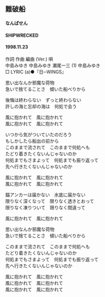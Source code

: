 ## 難破船
#### なんぱせん
#### SHIPWRECKED
#### 1998.11.23


作詞  作曲  編曲 (Ver.)   唄  
中島みゆき   中島みゆき   瀬尾一三 (1)  中島みゆき  
□ LYRIC (a)●『日─WINGS』  
  
思い出なんか邪魔な荷物  
急いで捨てることさ　傾いた船べりから  
  
後悔は終わらない　ずっと終わらない  
許しの海と忘却の海は　何処で会う  
  
風に抱かれて　風に抱かれて  
風に抱かれて　風に抱かれて  
  
いつから気がついていたのだろう  
もしかしたら船出の前から  
このままで流されて　このままで何処へも  
たどり着きたくないんじゃないのか  
何処までもさまよって　何処までも振り返って  
先へ行きたくないんじゃないのか  
  
風に抱かれて　風に抱かれて  
風に抱かれて　風に抱かれて  
  
錨アンカーは届かない　水底に届かない  
限りなく深くなって　限りなく透きとおって  
限りなく凍りついて　限りなく間違って  
  
風に抱かれて　風に抱かれて  
  
思い出なんか邪魔な荷物  
急いで捨てることさ　傾いた船べりから  
  
このままで流されて　このままで何処へも  
たどり着きたくないんじゃないのか  
何処までもさまよって　何処までも振り返って  
先へ行きたくないんじゃないのか  
  
風に抱かれて　風に抱かれて  
風に抱かれて　風に抱かれて  
風に抱かれて　風に抱かれて  